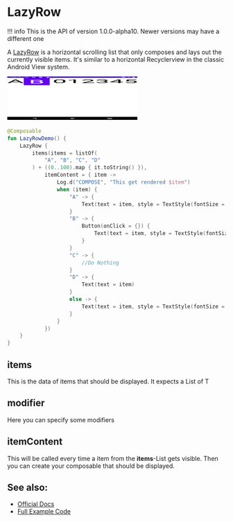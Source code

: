 # LazyRow

!!! info
    This is the API of version 1.0.0-alpha10. Newer versions may have a different one
    
A [LazyRow](https://developer.android.com/reference/kotlin/androidx/compose/foundation/lazy/package-summary#lazyrow) is a horizontal scrolling list that only composes and lays out the currently visible items.
It's similar to a horizontal Recyclerview in the classic Android View system.


<p align="left">
  <img src ="../../images/foundation/lazyrow/lazyrow.png" height=100 width=300 />
</p>

```kotlin
@Composable
fun LazyRowDemo() {
    LazyRow {
        items(items = listOf(
            "A", "B", "C", "D"
        ) + ((0..100).map { it.toString() }),
            itemContent = { item ->
                Log.d("COMPOSE", "This get rendered $item")
                when (item) {
                    "A" -> {
                        Text(text = item, style = TextStyle(fontSize = 80.sp))
                    }
                    "B" -> {
                        Button(onClick = {}) {
                            Text(text = item, style = TextStyle(fontSize = 80.sp))
                        }
                    }
                    "C" -> {
                        //Do Nothing
                    }
                    "D" -> {
                        Text(text = item)
                    }
                    else -> {
                        Text(text = item, style = TextStyle(fontSize = 80.sp))
                    }
                }
            })
    }
}
```

## items
This is the data of items that should be displayed. It expects a List of T

## modifier
Here you can specify some modifiers

## itemContent
This will be called every time a item from the **items**-List gets visible.
Then you can create your composable that should be displayed.  

## See also:
* [Official Docs](https://developer.android.com/reference/kotlin/androidx/compose/foundation/lazy/package-summary#lazyrow)
* [Full Example Code](https://github.com/Foso/Jetpack-Compose-Playground/blob/master/mysamples/src/main/java/de/jensklingenberg/jetpackcomposeplayground/mysamples/github/foundation/LazyRowForDemo.kt)
